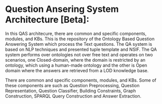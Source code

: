 # Question Ansering System Architecture [Beta]:

In this QAS architecure, there are common and specific components, modules, and KBs.
This is the repository of the Ontology Based Question Answering System which process the Text questions. The QA system is based on NLP techniques and presented tuple template and NSIF. The QA system performs over ontologies not over free text and operates on two scenarios, one Closed-domain, where the domain is restricted by an ontology, which using a human-made ontology and the other is Open domain where the answers are retrieved from a LOD knowledge base.

There are common and specific components, modules, and KBs. 
Some of these components are  such as  Question Preprocessing, Question Representation, Question Classifier, Building Constraints, Graph Construction, SPARQL Query Construction and Answer Extraction.


